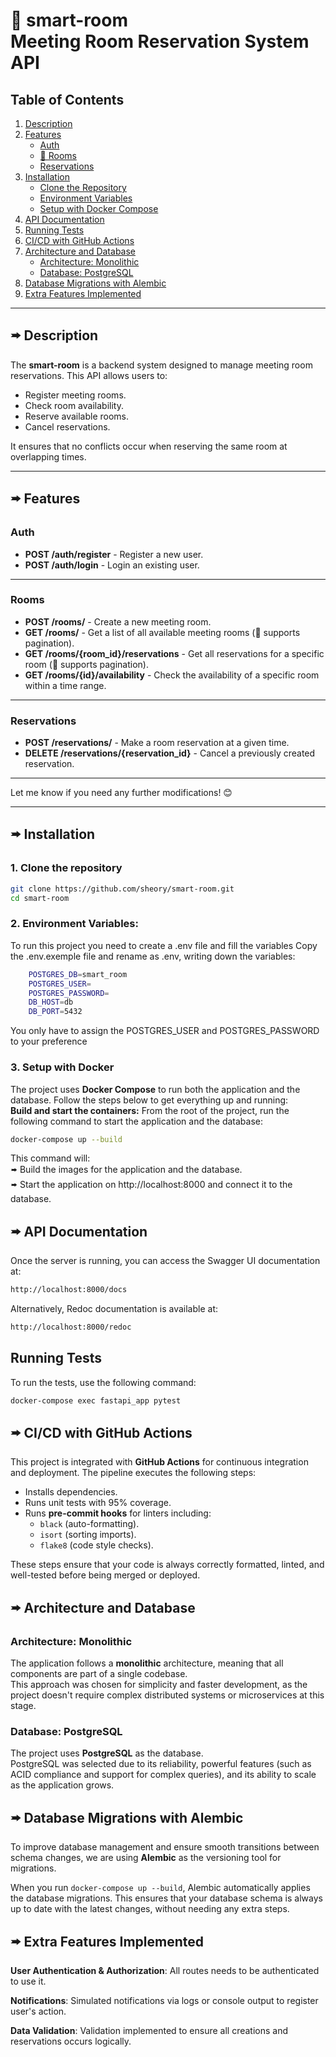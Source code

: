 # 📅 smart-room <br>  Meeting Room Reservation System API


## Table of Contents
1. [Description](#🢚-description)
2. [Features](#🢚-features)
    - [Auth](#auth)
    - [📄 Rooms](#rooms)
    - [Reservations](#reservations)
3. [Installation](#🢚-installation)
    - [Clone the Repository](#clone-the-repository)
    - [Environment Variables](#environment-variables)
    - [Setup with Docker Compose](#setup-with-docker-compose)
4. [API Documentation](#🢚-api-documentation)
5. [Running Tests](#running-tests)
6. [CI/CD with GitHub Actions](#🢚-ci-cd-with-github-actions)
7. [Architecture and Database](#🢚-architecture-and-database)
    - [Architecture: Monolithic](#architecture-monolithic)
    - [Database: PostgreSQL](#database-postgresql)
8. [Database Migrations with Alembic](#🢚-database-migrations-with-alembic)
9. [Extra Features Implemented](#🢚-extra-features-implemented)


---

## 🢚 Description

The **smart-room** is a backend system designed to manage meeting room reservations. This API allows users to:

- Register meeting rooms.
- Check room availability.
- Reserve available rooms.
- Cancel reservations.

It ensures that no conflicts occur when reserving the same room at overlapping times.

---
## 🢚 Features

### Auth

- **POST /auth/register** - Register a new user.
- **POST /auth/login** - Login an existing user.

---

### Rooms

- **POST /rooms/** - Create a new meeting room.
- **GET /rooms/** - Get a list of all available meeting rooms (📄 supports pagination).
- **GET /rooms/{room_id}/reservations** - Get all reservations for a specific room (📄 supports pagination).
- **GET /rooms/{id}/availability** - Check the availability of a specific room within a time range.

---

### Reservations

- **POST /reservations/** - Make a room reservation at a given time.
- **DELETE /reservations/{reservation_id}** - Cancel a previously created reservation.

---

Let me know if you need any further modifications! 😊


---

## 🢚 Installation

### 1. Clone the repository
```bash
git clone https://github.com/sheory/smart-room.git
cd smart-room
```

### 2. Environment Variables:
   To run this project you need to create a .env file and fill the variables
   Copy the .env.exemple file and rename as .env, writing down the variables:

```bash
    POSTGRES_DB=smart_room
    POSTGRES_USER=
    POSTGRES_PASSWORD=
    DB_HOST=db
    DB_PORT=5432
```

You only have to assign the POSTGRES_USER and POSTGRES_PASSWORD to your preference

### 3. Setup with Docker

The project uses **Docker Compose** to run both the application and the database. Follow the steps below to get everything up and running: <br>
**Build and start the containers:**
   From the root of the project, run the following command to start the application and the database:

```bash
docker-compose up --build
```

This command will: </br>
🢚 Build the images for the application and the database. </br>
🢚 Start the application on http://localhost:8000 and connect it to the database.


## 🢚 API Documentation
Once the server is running, you can access the Swagger UI documentation at:
```bash
http://localhost:8000/docs
```
Alternatively, Redoc documentation is available at:
```bash
http://localhost:8000/redoc
```

## Running Tests
To run the tests, use the following command:
```bash
docker-compose exec fastapi_app pytest
```

## 🢚 CI/CD with GitHub Actions

This project is integrated with **GitHub Actions** for continuous integration and deployment. The pipeline executes the following steps:

- Installs dependencies.
- Runs unit tests with 95% coverage.
- Runs **pre-commit hooks** for linters including:
  - `black` (auto-formatting).
  - `isort` (sorting imports).
  - `flake8` (code style checks).

These steps ensure that your code is always correctly formatted, linted, and well-tested before being merged or deployed.


## 🢚 Architecture and Database

### Architecture: Monolithic

The application follows a **monolithic** architecture, meaning that all components are part of a single codebase. <br> This approach was chosen for simplicity and faster development, as the project doesn't require complex distributed systems or microservices at this stage.

### Database: PostgreSQL

The project uses **PostgreSQL** as the database.  <br>PostgreSQL was selected due to its reliability, powerful features (such as ACID compliance and support for complex queries), and its ability to scale as the application grows.


## 🢚 Database Migrations with Alembic

To improve database management and ensure smooth transitions between schema changes, we are using **Alembic** as the versioning tool for migrations.

When you run `docker-compose up --build`, Alembic automatically applies the database migrations. This ensures that your database schema is always up to date with the latest changes, without needing any extra steps.


## 🢚 Extra Features Implemented
**User Authentication & Authorization**: All routes needs to be authenticated to use it.

**Notifications**: Simulated notifications via logs or console output to register user's action.

**Data Validation**: Validation implemented to ensure all creations and reservations occurs logically.
